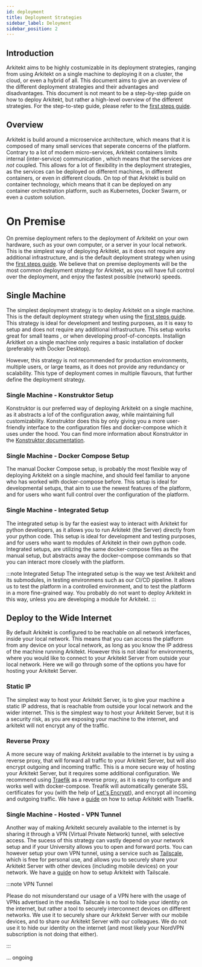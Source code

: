 ```yaml
---
id: deployment
title: Deployment Strategies
sidebar_label: Deloyment
sidebar_position: 2
---
```


## Introduction

Arkitekt aims to be highly costumizable in its deployment strategies, ranging from using Arkitekt on a single machine to deploying it on a cluster, the cloud, or even a hybrid of all. This document aims to give an overview of the different deployment strategies and their advantages and disadvantages. This document is not meant to be a step-by-step guide on how to deploy Arkitekt, but rather a high-level overview of the different strategies. For the step-to-step guide, please refer to the [first steps guide](../introduction/installation.mdx).

## Overview

Arkitekt is build around a microservice architecture, which means that it is composed of many small services that seperate concerns of the platform. Contrary to a lot of modern micro-services, Arkitekt containers limits internal (inter-service) communication , which means that the services _are not_ coupled. This allows for a lot of flexibility in the deployment strategies, as the services can be deployed on different machines, in different containers, or even in different clouds. On top of that Arkitekt is build on container technology, which means that it can be deployed on any container orchestration platform, such as Kubernetes, Docker Swarm, or even a custom solution.

# On Premise

On premise deployment refers to the deployment of Arkitekt on your own hardware, such as your own computer, or a server in your local network. This is the simplest way of deploying Arkitekt, as it does not require any additional infrastructure, and is the default deployment strategy when using the [first steps guide](../introduction/installation.mdx). We believe that on premise deployments will be the most common deployment strategy for Arkitekt, as you will have full control over the deployment, and enjoy the fastest possible (network) speeds.

## Single Machine

The simplest deployment strategy is to deploy Arkitekt on a single machine. This is the default deployment strategy when using the [first steps guide](../introduction/installation.mdx). This strategy is ideal for development and testing purposes, as it is easy to setup and does not require any additional infrastructure. This setup works great for small teams , or when developing proof-of-concepts. Installign Arkitket on a single machine only requires a basic installation of docker (preferably with Docker Desktop).

However, this strategy is not recommended for production environments, multiple users, or large teams, as it does not provide any redundancy or scalability. This type of deployment comes in multiple flavours, that further define the deployment strategy.

### Single Machine - Konstruktor Setup

Konstruktor is our preferred way of deploying Arkitekt on a single machine, as it abstracts a lof of the configuration away, while maintaining full
customizability. Konstruktor does this by only giving you a more user-friendly interface to the configuration files and docker-compose which it uses
under the hood. You can find more information about Konstruktor in the [Konstruktor documentation](https://arkitekt.live/docs/introduction/installation#konstruktor).

### Single Machine - Docker Compose Setup

The manual Docker Compose setup, is probably the most flexible way of deploying Arkitekt on a single machine, and should feel familiar to anyone who has worked with docker-compose before. This setup is ideal for developmental setups, that aim to use the newest features of the platform, and for users who want full control over the configuration of the platform.

### Single Machine - Integrated Setup

The integrated setup is by far the easiest way to interact with Arkitekt for python developers, as it allows you to run Arkitekt (the Server) directly from your python code. This setup is ideal for development and testing purposes, and for users who want to modules of Arkitekt in their own python code. Integrated setups, are utilizing the same docker-compose files as the manual setup, but abstracts away the docker-compose commands
so that you can interact more closely with the platform.

:::note Integrated Setup
The integrated setup is the way we test Arkitekt and its submodules, in testing environmens such as our CI/CD pipeline. It allows us to test the platform in a controlled environment, and to test the platform in a more fine-grained way. You probably do not want to deploy Arkitekt in this way, unless you are developing a module for Arkitekt.
:::

## Deploy to the Wide Internet

By default Arkitekt is configured to be reachable on all network interfaces, inside your local network. This means that you can access the platform from any device on your local network, as long as you know the IP address of the machine running Arkitekt. However this is not ideal for environments, where you would like to connect to your Arkitekt Server from outside your local network. Here we will go through some of the options you have for hosting your Arkitekt Server.

### Static IP

The simplest way to host your Arkitekt Server, is to give your machine a static IP address, that is reachable from outside your local network and the wider internet. This is the simplest way to host your Arkitekt Server, but it is a security risk, as you are exposing your machine to the internet, and arkitekt will not encrypt any of the traffic.

### Reverse Proxy

A more secure way of making Arkitekt available to the internet is by using a reverse proxy, that will forward all traffic to your Arkitekt Server, but will also encrypt outgoing and incoming traffic. This is a more secure way of hosting your Arkitekt Server, but it requires some additional configuration. We recommend using [Traefik](https://doc.traefik.io/traefik/providers/docker/) as a reverse proxy, as it is easy to configure and works well with docker-compose. Treafik will automatically generate SSL certificates for you (with the help of [Let's Encrypt](https://letsencrypt.org/)), and encrypt all incoming and outgoing traffic. We have a [guide](https://arkitekt.live/docs/introduction/installation#traefik) on how to setup Arkitekt with Traefik.

### Single Machine - Hosted - VPN Tunnel

Another way of making Arkitekt securely available to the internet is by sharing it through a VPN (Virtual Private Network) tunnel, with selective access. The sucess of this strategy can vastly depend on your network setup and if your University allows you to open and forward ports. You can
however setup your own VPN tunnel, using a service such as [Tailscale](https://tailscale.com/), which is free for personal use, and allows you to
securely share your Arkitekt Server with other devices (including mobile devices) on your network. We have a [guide](https://arkitekt.live/docs/introduction/installation#tailscale) on how to setup Arkitekt with Tailscale.

:::note VPN Tunnel

Please do not misunderstand our usage of a VPN here with the usage of VPNs advertised in the media. Tailscale is no tool to hide your identity on the internet, but rather a tool to securely interconnect devices on different networks. We use it to securely share our Arkitekt Server with our mobile devices, and to share our Arkitekt Server with our colleagues. We do not use it to hide our identity on the internet (and most likely your NordVPN subscription is not doing that either).

:::

... ongoing
